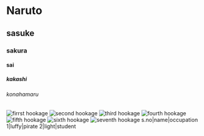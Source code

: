 # Naruto
## sasuke
### sakura
#### sai
##### kakashi
###### konahamaru
![firrst hookage](https://preview.redd.it/7sy0cjlgu4i51.jpg?width=640&crop=smart&auto=webp&s=42188fcfdad163e4067343c11e5e6f84f207c261)
![second hookage](https://images.wallpapersden.com/image/download/tobirama-senju-2020_bGlsZWqUmZqaraWkpJRnbmhnrWduaGc.jpg)
![third hookage](https://w0.peakpx.com/wallpaper/608/349/HD-wallpaper-hiruzen-sarutobi-naruto-shippuden.jpg)
![fourth hookage](https://images-wixmp-ed30a86b8c4ca887773594c2.wixmp.com/f/51158316-fd7e-48ca-b5fe-8542e9dfe357/deatbnl-2ed813c6-b957-4107-944d-41a36d0c7d64.png/v1/fill/w_996,h_767,strp/minato_namikaze_4th_hokage_by_bodskih_deatbnl-fullview.png?token=eyJ0eXAiOiJKV1QiLCJhbGciOiJIUzI1NiJ9.eyJzdWIiOiJ1cm46YXBwOjdlMGQxODg5ODIyNjQzNzNhNWYwZDQxNWVhMGQyNmUwIiwiaXNzIjoidXJuOmFwcDo3ZTBkMTg4OTgyMjY0MzczYTVmMGQ0MTVlYTBkMjZlMCIsIm9iaiI6W1t7ImhlaWdodCI6Ijw9NzY3IiwicGF0aCI6IlwvZlwvNTExNTgzMTYtZmQ3ZS00OGNhLWI1ZmUtODU0MmU5ZGZlMzU3XC9kZWF0Ym5sLTJlZDgxM2M2LWI5NTctNDEwNy05NDRkLTQxYTM2ZDBjN2Q2NC5wbmciLCJ3aWR0aCI6Ijw9OTk2In1dXSwiYXVkIjpbInVybjpzZXJ2aWNlOmltYWdlLm9wZXJhdGlvbnMiXX0.Tq3e3QqfQgqqe9cjzVpCKOKtTdtOlMj8L5uWrY374mk)
![fifth hookage](https://i.pinimg.com/originals/bc/57/eb/bc57ebc00a96790676f0776a1d91cfa8.jpg)
![sixth hookage](https://upload.wikimedia.org/wikipedia/en/thumb/4/4b/KakashiLightningBlade.jpg/220px-KakashiLightningBlade.jpg)
![seventh hookage](https://otakukart.com/wp-content/uploads/2021/09/Screenshot-2021-09-19-125551.jpg)
s.no|name|occupation
1|luffy|pirate
2|light|student
